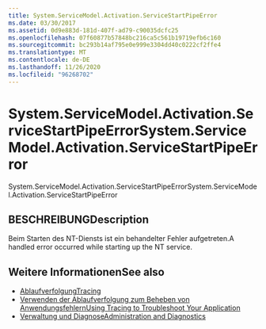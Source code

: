 ```yaml
---
title: System.ServiceModel.Activation.ServiceStartPipeError
ms.date: 03/30/2017
ms.assetid: 0d9e883d-181d-407f-ad79-c90035dcfc25
ms.openlocfilehash: 07f60877b57848bc216ca5c561b19719efb6c160
ms.sourcegitcommit: bc293b14af795e0e999e3304dd40c0222cf2ffe4
ms.translationtype: MT
ms.contentlocale: de-DE
ms.lasthandoff: 11/26/2020
ms.locfileid: "96268702"
---
```

# <a name="systemservicemodelactivationservicestartpipeerror"></a><span data-ttu-id="5d6be-102">System.ServiceModel.Activation.ServiceStartPipeError</span><span class="sxs-lookup"><span data-stu-id="5d6be-102">System.ServiceModel.Activation.ServiceStartPipeError</span></span>

<span data-ttu-id="5d6be-103">System.ServiceModel.Activation.ServiceStartPipeError</span><span class="sxs-lookup"><span data-stu-id="5d6be-103">System.ServiceModel.Activation.ServiceStartPipeError</span></span>  
  
## <a name="description"></a><span data-ttu-id="5d6be-104">BESCHREIBUNG</span><span class="sxs-lookup"><span data-stu-id="5d6be-104">Description</span></span>  

 <span data-ttu-id="5d6be-105">Beim Starten des NT-Diensts ist ein behandelter Fehler aufgetreten.</span><span class="sxs-lookup"><span data-stu-id="5d6be-105">A handled error occurred while starting up the NT service.</span></span>  
  
## <a name="see-also"></a><span data-ttu-id="5d6be-106">Weitere Informationen</span><span class="sxs-lookup"><span data-stu-id="5d6be-106">See also</span></span>

- [<span data-ttu-id="5d6be-107">Ablaufverfolgung</span><span class="sxs-lookup"><span data-stu-id="5d6be-107">Tracing</span></span>](index.md)
- [<span data-ttu-id="5d6be-108">Verwenden der Ablaufverfolgung zum Beheben von Anwendungsfehlern</span><span class="sxs-lookup"><span data-stu-id="5d6be-108">Using Tracing to Troubleshoot Your Application</span></span>](using-tracing-to-troubleshoot-your-application.md)
- [<span data-ttu-id="5d6be-109">Verwaltung und Diagnose</span><span class="sxs-lookup"><span data-stu-id="5d6be-109">Administration and Diagnostics</span></span>](../index.md)

